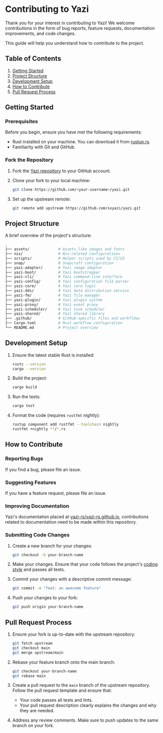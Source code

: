 # Contributing to Yazi

Thank you for your interest in contributing to Yazi! We welcome contributions in the form of bug reports, feature requests, documentation improvements, and code changes.

This guide will help you understand how to contribute to the project.

## Table of Contents

1. [Getting Started](#getting-started)
2. [Project Structure](#project-structure)
3. [Development Setup](#development-setup)
4. [How to Contribute](#how-to-contribute)
5. [Pull Request Process](#pull-request-process)

## Getting Started

### Prerequisites

Before you begin, ensure you have met the following requirements:

- Rust installed on your machine. You can download it from [rustup.rs](https://rustup.rs).
- Familiarity with Git and GitHub.

### Fork the Repository

1. Fork the [Yazi repository](https://github.com/sxyazi/yazi) to your GitHub account.
2. Clone your fork to your local machine:

   ```sh
   git clone https://github.com/<your-username>/yazi.git
   ```

3. Set up the upstream remote:
   ```sh
   git remote add upstream https://github.com/sxyazi/yazi.git
   ```

## Project Structure

A brief overview of the project's structure:

```sh
.
├── assets/             # Assets like images and fonts
├── nix/                # Nix-related configurations
├── scripts/            # Helper scripts used by CI/CD
├── snap/               # Snapcraft configuration
├── yazi-adapter/       # Yazi image adapter
├── yazi-boot/          # Yazi bootstrapper
├── yazi-cli/           # Yazi command-line interface
├── yazi-config/        # Yazi configuration file parser
├── yazi-core/          # Yazi core logic
├── yazi-dds/           # Yazi data distribution service
├── yazi-fm/            # Yazi file manager
├── yazi-plugin/        # Yazi plugin system
├── yazi-proxy/         # Yazi event proxy
├── yazi-scheduler/     # Yazi task scheduler
├── yazi-shared/        # Yazi shared library
├── .github/            # GitHub-specific files and workflows
├── Cargo.toml          # Rust workflow configuration
└── README.md           # Project overview
```

## Development Setup

1. Ensure the latest stable Rust is installed:

   ```sh
   rustc --version
   cargo --version
   ```

2. Build the project:

   ```sh
   cargo build
   ```

3. Run the tests:

   ```sh
   cargo test
   ```

4. Format the code (requires `rustfmt` nightly):

   ```sh
   rustup component add rustfmt --toolchain nightly
   rustfmt +nightly **/*.rs
   ```

## How to Contribute

### Reporting Bugs

If you find a bug, please file an issue.

### Suggesting Features

If you have a feature request, please file an issue.

### Improving Documentation

Yazi's documentation placed at [yazi-rs/yazi-rs.github.io](https://github.com/yazi-rs/yazi-rs.github.io), contributions related to documentation need to be made within this repository.

### Submitting Code Changes

1. Create a new branch for your changes:

   ```sh
   git checkout -b your-branch-name
   ```

2. Make your changes. Ensure that your code follows the project's [coding style](https://github.com/sxyazi/yazi/blob/main/rustfmt.toml) and passes all tests.
3. Commit your changes with a descriptive commit message:

   ```sh
   git commit -m "feat: an awesome feature"
   ```

4. Push your changes to your fork:
   ```sh
   git push origin your-branch-name
   ```

## Pull Request Process

1. Ensure your fork is up-to-date with the upstream repository:

   ```sh
   git fetch upstream
   git checkout main
   git merge upstream/main
   ```

2. Rebase your feature branch onto the main branch:

   ```sh
   git checkout your-branch-name
   git rebase main
   ```

3. Create a pull request to the `main` branch of the upstream repository. Follow the pull request template and ensure that:
   - Your code passes all tests and lints.
   - Your pull request description clearly explains the changes and why they are needed.
4. Address any review comments. Make sure to push updates to the same branch on your fork.
